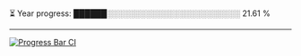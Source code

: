 
⏳ Year progress: ██████░░░░░░░░░░░░░░░░░░░░░░░░ 21.61 %

---

[![Progress Bar CI](https://github.com/thatoranzhevyy/thatoranzhevyy/actions/workflows/node.js.yml/badge.svg)](https://github.com/thatoranzhevyy/thatoranzhevyy/actions/workflows/node.js.yml)

